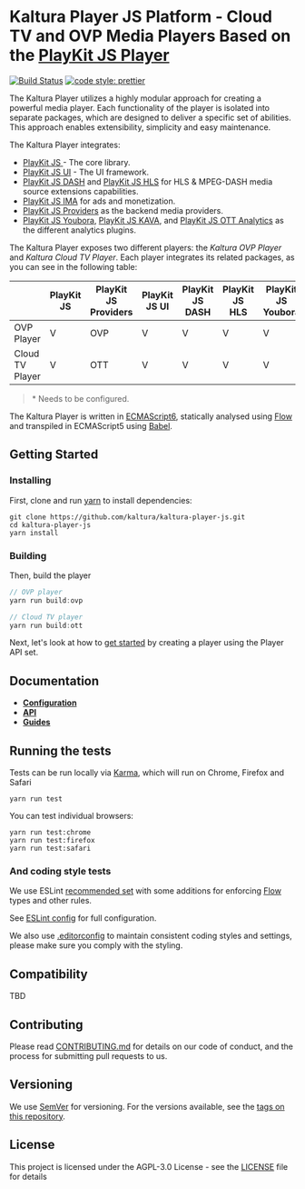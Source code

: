 # Kaltura Player JS Platform - Cloud TV and OVP Media Players Based on the [PlayKit JS Player]

[![Build Status](https://github.com/kaltura/kaltura/kaltura-player-js/actions/workflows/run_canary_full_flow.yaml/badge.svg)](https://github.com/kaltura/kaltura/kaltura-player-js/actions/workflows/run_canary_full_flow.yaml)
[![code style: prettier](https://img.shields.io/badge/code_style-prettier-ff69b4.svg?style=flat-square)](https://github.com/prettier/prettier)

The Kaltura Player utilizes a highly modular approach for creating a powerful media player.
Each functionality of the player is isolated into separate packages, which are designed to deliver a specific set of abilities.
This approach enables extensibility, simplicity and easy maintenance.

The Kaltura Player integrates:

- [PlayKit JS ](https://github.com/kaltura/playkit-js) - The core library.
- [PlayKit JS UI](https://github.com/kaltura/playkit-js-ui) - The UI framework.
- [PlayKit JS DASH](https://github.com/kaltura/playkit-js-dash) and [PlayKit JS HLS](https://github.com/kaltura/playkit-js-hls) for HLS & MPEG-DASH media source extensions capabilities.
- [PlayKit JS IMA](https://github.com/kaltura/playkit-js-ima) for ads and monetization.
- [PlayKit JS Providers](https://github.com/kaltura/playkit-js-providers) as the backend media providers.
- [PlayKit JS Youbora](https://github.com/kaltura/playkit-js-youbora), [PlayKit JS KAVA](https://github.com/kaltura/playkit-js-kava), and [PlayKit JS OTT Analytics](https://github.com/kaltura/playkit-js-ott-analytics) as the different analytics plugins.

The Kaltura Player exposes two different players: the _Kaltura OVP Player_ and _Kaltura Cloud TV Player_. Each player integrates its related packages, as you can see in the following table:

|                 | PlayKit JS | PlayKit JS Providers | PlayKit JS UI | PlayKit JS DASH | PlayKit JS HLS | PlayKit JS Youbora | PlayKit JS OTT Analytics | PlayKit JS KAVA |
| --------------- | ---------- | -------------------- | ------------- | --------------- | -------------- | ------------------ | ------------------------ | --------------- |
| OVP Player      | V          | OVP                  | V             | V               | V              | V                  |                          | V               |  |
| Cloud TV Player | V          | OTT                  | V             | V               | V              | V                  | V                        | V (\*)          |

> \* Needs to be configured.

The Kaltura Player is written in [ECMAScript6], statically analysed using [Flow] and transpiled in ECMAScript5 using [Babel].

[flow]: https://flow.org/
[ecmascript6]: https://github.com/ericdouglas/ES6-Learning#articles--tutorials
[babel]: https://babeljs.io
[playkit js player]: https://github.com/kaltura/playkit-js

## Getting Started

### Installing

First, clone and run [yarn] to install dependencies:

[yarn]: https://yarnpkg.com/lang/en/

```
git clone https://github.com/kaltura/kaltura-player-js.git
cd kaltura-player-js
yarn install
```

### Building

Then, build the player

```javascript
// OVP player
yarn run build:ovp

// Cloud TV player
yarn run build:ott
```

Next, let's look at how to [get started](./docs/player-setup.md) by creating a player using the Player API set.

## Documentation

- [**Configuration**](./docs/configuration.md)
- [**API**](./docs/api.md)
- [**Guides**](./docs/guides.md)

## Running the tests

Tests can be run locally via [Karma], which will run on Chrome, Firefox and Safari

[karma]: https://karma-runner.github.io/1.0/index.html

```
yarn run test
```

You can test individual browsers:

```
yarn run test:chrome
yarn run test:firefox
yarn run test:safari
```

### And coding style tests

We use ESLint [recommended set](http://eslint.org/docs/rules/) with some additions for enforcing [Flow] types and other rules.

See [ESLint config](.eslintrc.json) for full configuration.

We also use [.editorconfig](.editorconfig) to maintain consistent coding styles and settings, please make sure you comply with the styling.

## Compatibility

TBD

## Contributing

Please read [CONTRIBUTING.md](https://github.com/kaltura/platform-install-packages/blob/master/CONTRIBUTING.md) for details on our code of conduct, and the process for submitting pull requests to us.

## Versioning

We use [SemVer](http://semver.org/) for versioning. For the versions available, see the [tags on this repository](https://github.com/kaltura/playkit-js-providers/tags).

## License

This project is licensed under the AGPL-3.0 License - see the [LICENSE](LICENSE) file for details

